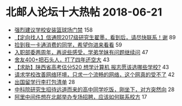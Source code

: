 # 北邮人论坛十大热帖 2018-06-21

- [强烈建议学校安装篮球场门禁](https://bbs.byr.cn/article/Talking/6012743) 158
- [【定向找人】信通院2017级研究生翟墨，看到后，请尽快联系！谢](https://bbs.byr.cn/article/Friends/1875148) 89
- [捡到我一卡通消费的同学，希望你进来看看](https://bbs.byr.cn/article/CampusCard/20148) 59
- [入职部委两周年，再说些感受，学弟学妹有问题继续问](https://bbs.byr.cn/article/CivilServant/41842) 47
- [舍友400+把石头人，打了四年还空大](https://bbs.byr.cn/article/LOL/26381) 43
- [【求助】陕西省高考估分520  想学计算机  报志愿该选哪些学校?](https://bbs.byr.cn/article/Job/1976434) 43
- [请求学校改善网络环境，只求一个流畅的网络，这个网真的受不了](https://bbs.byr.cn/article/BUPTNet/96259) 42
- [出国留学行李打包清单](https://bbs.byr.cn/article/GoAbroad/358900) 28
- [中科院研究生招待远道而来的高中同学吃饭，刚坐下，对方突然向](https://bbs.byr.cn/article/Picture/3214867) 28
- [阿里中间件想在北邮举办专场招聘，应该如何联系校方](https://bbs.byr.cn/article/Java/59383) 17


